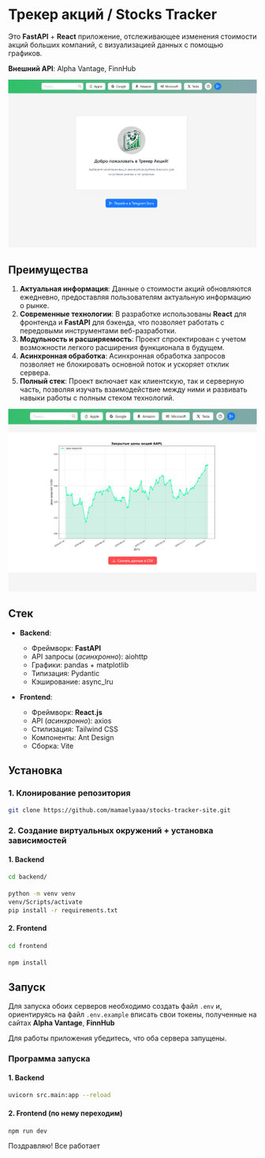 # Трекер акций / Stocks Tracker

Это **FastAPI** + **React** приложение, отслеживающее изменения стоимости акций больших компаний, с визуализацией данных
с помощью графиков.

**Внешний API**: Alpha Vantage, FinnHub

![img_1.png](homePage.png)

## Преимущества

1. **Актуальная информация**: Данные о стоимости акций обновляются ежедневно, предоставляя пользователям актуальную
   информацию о рынке.
2. **Современные технологии**: В разработке использованы **React** для фронтенда и **FastAPI** для бэкенда, что
   позволяет работать с передовыми инструментами веб-разработки.
3. **Модульность и расширяемость**: Проект спроектирован с учетом возможности легкого расширения функционала в будущем.
4. **Асинхронная обработка**: Асинхронная обработка запросов позволяет не блокировать основной поток и ускоряет отклик
   сервера.
5. **Полный стек**: Проект включает как клиентскую, так и серверную часть, позволяя изучать взаимодействие между ними и
   развивать навыки работы с полным стеком технологий.

![img_2.png](test.png)

## Стек

- **Backend**:
    - Фреймворк: **FastAPI**
    - API запросы (_асинхронно_): aiohttp
    - Графики: pandas + matplotlib
    - Типизация: Pydantic
    - Кэширование: async_lru

- **Frontend**:
    - Фреймворк: **React.js**
    - API (_асинхронно_): axios
    - Стилизация: Tailwind CSS
    - Компоненты: Ant Design
    - Сборка: Vite

## Установка

### 1. Клонирование репозитория

```bash
git clone https://github.com/mamaelyaaa/stocks-tracker-site.git
```

### 2. Создание виртуальных окружений + установка зависимостей

#### 1. Backend

```bash
cd backend/

python -m venv venv
venv/Scripts/activate
pip install -r requirements.txt
```

#### 2. Frontend

```bash
cd frontend

npm install
```

## Запуск

Для запуска обоих серверов необходимо создать файл `.env` и, ориентируясь на файл `.env.example` вписать свои токены,
полученные на сайтах **Alpha Vantage**, **FinnHub**

Для работы приложения убедитесь, что оба сервера запущены.

### Программа запуска

#### 1. Backend

```bash
uvicorn src.main:app --reload
```

#### 2. Frontend (**по нему переходим**)

```bash
npm run dev
```

Поздравляю! Все работает